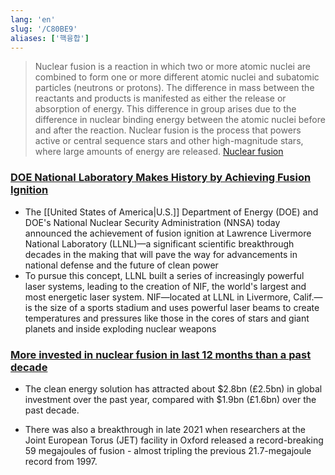 ```yaml
---
lang: 'en'
slug: '/C80BE9'
aliases: ['핵융합']
---
```


> Nuclear fusion is a reaction in which two or more atomic nuclei are combined to form one or more different atomic nuclei and subatomic particles (neutrons or protons). The difference in mass between the reactants and products is manifested as either the release or absorption of energy. This difference in group arises due to the difference in nuclear binding energy between the atomic nuclei before and after the reaction. Nuclear fusion is the process that powers active or central sequence stars and other high-magnitude stars, where large amounts of energy are released. [Nuclear fusion](https://en.wikipedia.org/wiki/Nuclear_fusion)

### [DOE National Laboratory Makes History by Achieving Fusion Ignition](https://www.energy.gov/articles/doe-national-laboratory-makes-history-achieving-fusion-ignition)

- The [[United States of America|U.S.]] Department of Energy (DOE) and DOE's National Nuclear Security Administration (NNSA) today announced the achievement of fusion ignition at Lawrence Livermore National Laboratory (LLNL)—a significant scientific breakthrough decades in the making that will pave the way for advancements in national defense and the future of clean power
- To pursue this concept, LLNL built a series of increasingly powerful laser systems, leading to the creation of NIF, the world's largest and most energetic laser system. NIF—located at LLNL in Livermore, Calif.—is the size of a sports stadium and uses powerful laser beams to create temperatures and pressures like those in the cores of stars and giant planets and inside exploding nuclear weapons

### [More invested in nuclear fusion in last 12 months than a past decade](https://www.growthbusiness.co.uk/more-invested-in-nuclear-fusion-in-last-12-months-than-past-decade-2560528/)

- The clean energy solution has attracted about $2.8bn (£2.5bn) in global investment over the past year, compared with $1.9bn (£1.6bn) over the past decade.

* There was also a breakthrough in late 2021 when researchers at the Joint European Torus (JET) facility in Oxford released a record-breaking 59 megajoules of fusion - almost tripling the previous 21.7-megajoule record from 1997.
